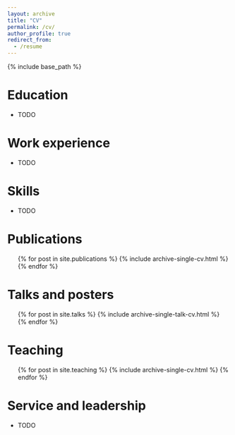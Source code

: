 ```yaml
---
layout: archive
title: "CV"
permalink: /cv/
author_profile: true
redirect_from:
  - /resume
---
```


{% include base_path %}

Education
======
* TODO

Work experience
======
* TODO
  
Skills
======
* TODO

Publications
======
  <ul>{% for post in site.publications %}
    {% include archive-single-cv.html %}
  {% endfor %}</ul>
  
Talks and posters
======
  <ul>{% for post in site.talks %}
    {% include archive-single-talk-cv.html %}
  {% endfor %}</ul>
  
Teaching
======
  <ul>{% for post in site.teaching %}
    {% include archive-single-cv.html %}
  {% endfor %}</ul>
  
Service and leadership
======
* TODO
